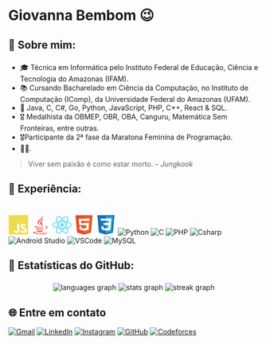<h1 align="left">Giovanna Bembom 😉</h1>

###

<h2 align="left">🙂 Sobre mim:</h2>

###

- 🎓 Técnica em Informática pelo Instituto Federal de Educação, Ciência e Tecnologia do Amazonas (IFAM).
- 📚 Cursando Bacharelado em Ciência da Computação, no Instituto de Computação (IComp), da Universidade Federal do Amazonas (UFAM).
- 🌱 Java, C, C#, Go, Python, JavaScript, PHP, C++, React & SQL.
- 🎖️ Medalhista da OBMEP, OBR, OBA, Canguru, Matemática Sem Fronteiras, entre outras. 
- 🎖️Participante da 2ª fase da Maratona Feminina de Programação.
- 👯😄.
>Viver sem paixão é como estar morto. – _Jungkook_

###

<h2 align="left">🧐 Experiência:</h2>

### 

<div style="display: inline_block"><br>
  <img alt="Js" height="40" width="40" src="https://raw.githubusercontent.com/devicons/devicon/master/icons/javascript/javascript-plain.svg">
  <img alt="Ts" height="40" width="40" src="https://raw.githubusercontent.com/devicons/devicon/master/icons/java/java-plain.svg">
  <img alt="React" height="40" width="40" src="https://raw.githubusercontent.com/devicons/devicon/master/icons/react/react-original.svg">
  <img alt="HTML" height="40" width="40" src="https://raw.githubusercontent.com/devicons/devicon/master/icons/html5/html5-original.svg">
  <img alt="CSS" height="40" width="40" src="https://raw.githubusercontent.com/devicons/devicon/master/icons/css3/css3-original.svg">
  <img alt="Python" height="40" width="40"src="https://skillicons.dev/icons?i=py"  />
  <img alt="C" height="40" width="40" src="https://skillicons.dev/icons?i=c"/>
  <img alt="PHP" height="40" width="40" src="https://skillicons.dev/icons?i=php" />
  <img alt="Csharp" height="40" width="40" src="https://skillicons.dev/icons?i=cs" />
  <img alt="Android Studio" height="40" width="40" src="https://skillicons.dev/icons?i=androidstudio"  />
  <img alt="VSCode" height="40" width="40" src="https://skillicons.dev/icons?i=vscode" />
  <img alt="MySQL" height="40" width="40" src="https://skillicons.dev/icons?i=mysql" />
</div>

###

<h2 align="left">📶 Estatísticas do GitHub:</h2>

###

<div align="center">
  <img src="https://github-readme-stats.vercel.app/api/top-langs?username=giovannabembom12&locale=en&hide_title=false&layout=compact&card_width=320&langs_count=6&theme=midnight-purple&hide_border=false&order=2" height="160" alt="languages graph"  />
  <img src="https://github-readme-stats.vercel.app/api?username=giovannabembom12&hide_title=false&hide_rank=false&show_icons=true&include_all_commits=false&count_private=true&disable_animations=false&theme=midnight-purple&locale=en&hide_border=false&order=1" height="160" alt="stats graph"  />
  <img src="https://streak-stats.demolab.com?user=giovannabembom12&locale=en&mode=daily&theme=midnight-purple&hide_border=false&border_radius=5&order=3" height="160" alt="streak graph"  />
</div>

###

## 🌐 Entre em contato

[![Gmail](https://img.shields.io/badge/Gmail-D14836?style=for-the-badge&logo=gmail&logoColor=white)](mailto:giovannabembomdasilva@gmail.com)
[![LinkedIn](https://img.shields.io/badge/LinkedIn-0077B5?style=for-the-badge&logo=linkedin&logoColor=white)](https://www.linkedin.com/in/giovanna-bembom-337a02250)
[![Instagram](https://img.shields.io/badge/Instagram-E4405F?style=for-the-badge&logo=instagram&logoColor=white)](https://www.instagram.com/giov.bs7)
[![GitHub](https://img.shields.io/badge/GitHub-100000?style=for-the-badge&logo=github&logoColor=white)](https://github.com/giovannabembom12)
[![Codeforces](https://img.shields.io/badge/Codeforces-445f9d?style=for-the-badge&logo=Codeforces&logoColor=white)](https://codeforces.com/profile/giovannabembom)


